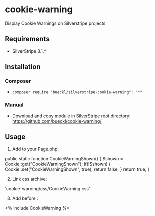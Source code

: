 # cookie-warning
Display Cookie Warnings on Silverstripe projects

## Requirements
* SilverStripe 3.1.*

## Installation
### Composer
* `composer require "bueckl/silverstripe-cookie-warning": "*"`

### Manual
* Download and copy module in SilverStripe root directory: https://github.com/bueckl/cookie-warning/


## Usage 

1. Add to your Page.php:

public static function CookieWarningShown() {
	$shown = Cookie::get("CookieWarningShown");
	if(!$shown) {
		Cookie::set("CookieWarningShown", true);
		return false;
	}
	return  true;
}

2. Link css archive:

'cookie-warning/css/CookieWarning.css'


3. Add before </html> :

<% include CookieWarning %>
